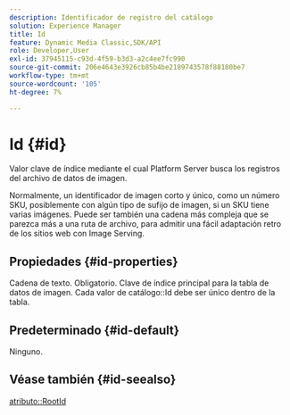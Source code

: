 ```yaml
---
description: Identificador de registro del catálogo
solution: Experience Manager
title: Id
feature: Dynamic Media Classic,SDK/API
role: Developer,User
exl-id: 37945115-c93d-4f59-b3d3-a2c4ee7fc990
source-git-commit: 206e4643e3926cb85b4be2189743578f88180be7
workflow-type: tm+mt
source-wordcount: '105'
ht-degree: 7%

---
```


# Id {#id}

Valor clave de índice mediante el cual Platform Server busca los registros del archivo de datos de imagen.

Normalmente, un identificador de imagen corto y único, como un número SKU, posiblemente con algún tipo de sufijo de imagen, si un SKU tiene varias imágenes. Puede ser también una cadena más compleja que se parezca más a una ruta de archivo, para admitir una fácil adaptación retro de los sitios web con Image Serving.

## Propiedades {#id-properties}

Cadena de texto. Obligatorio. Clave de índice principal para la tabla de datos de imagen. Cada valor de catálogo::Id debe ser único dentro de la tabla.

## Predeterminado {#id-default}

Ninguno.

## Véase también {#id-seealso}

[atributo::RootId](/help/aem-is-ir-api/is-api/image-catalog/image-serving-api-ref/c-image-catalog-reference/c-attributes-reference/r-rootid.md)
